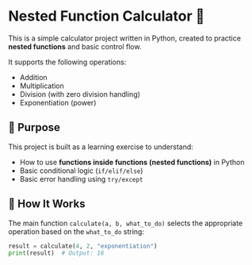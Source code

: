 # Nested Function Calculator 🧮

This is a simple calculator project written in Python, created to practice **nested functions** and basic control flow.

It supports the following operations:
- Addition
- Multiplication
- Division (with zero division handling)
- Exponentiation (power)

## 🚀 Purpose

This project is built as a learning exercise to understand:
- How to use **functions inside functions (nested functions)** in Python
- Basic conditional logic (`if/elif/else`)
- Basic error handling using `try/except`

## 🧠 How It Works

The main function `calculate(a, b, what_to_do)` selects the appropriate operation based on the `what_to_do` string:

```python
result = calculate(4, 2, "exponentiation")
print(result)  # Output: 16
